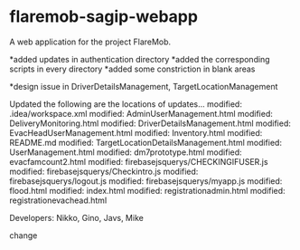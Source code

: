# flaremob-sagip-webapp

A web application for the project FlareMob.

*added updates in authentication directory
*added the corresponding scripts in every directory
*added some constriction in blank areas

*design issue in DriverDetailsManagement, TargetLocationManagement

Updated the following are the locations of updates...
        modified:   .idea/workspace.xml
        modified:   AdminUserManagement.html
        modified:   DeliveryMonitoring.html
        modified:   DriverDetailsManagement.html
        modified:   EvacHeadUserManagement.html
        modified:   Inventory.html
        modified:   README.md
        modified:   TargetLocationDetailsManagement.html
        modified:   UserManagement.html
        modified:   dm7prototype.html
        modified:   evacfamcount2.html
        modified:   firebasejsquerys/CHECKINGIFUSER.js
        modified:   firebasejsquerys/Checkintro.js
        modified:   firebasejsquerys/logout.js
        modified:   firebasejsquerys/myapp.js
        modified:   flood.html
        modified:   index.html
        modified:   registrationadmin.html
        modified:   registrationevachead.html

Developers:
Nikko, Gino, Javs, Mike

change
